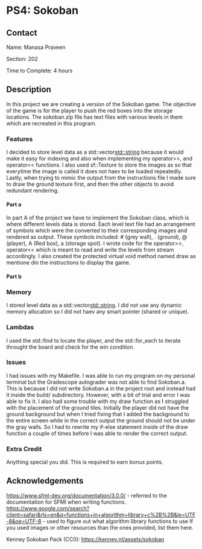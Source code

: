 # PS4: Sokoban

## Contact
Name: Manasa Praveen

Section: 202

Time to Complete: 4 hours


## Description
In this project we are creating a version of the Sokoban game. The objective of the game is for the player to push the red boxes into the storage locations. The sokoban.zip file has text files with various levels in them which are recreated in this program. 

### Features
I decided to store level data as a std::vector<std::string> because it would make it easy for indexing and also when implementing my operator>>, and operator<< functions.  I also used sf::Texture to store the images as so that everytime the image is called it does not haev to be loaded repeatedly.  Lastly, when trying to mimic the output from the instructions file I made sure to draw the ground texture first, and then the other objects to avoid redundant rendering. 

#### Part a
In part A of the project we have to implement the Sokoban class, which is where different levels data is stored. Each level text file had an arrangement of symbols which were the converted to their corresponding images and rendered as output. These symbols included: # (grey wall), . (ground), @ (player), A (Red box), a (storage spot).  I wrote code for the operator>>, operator<< which is meant to read and write the levels from stream accordingly.  I also created the protected virtual void method named draw as mentione din the instructions to display the game.

#### Part b

### Memory
I stored level data as a std::vector<std::string>. I did not use any dynamic memory allocation so I did not haev any smart pointer (shared or unique).

### Lambdas
I used the std::find to locate the player, and the std::for_each to iterate throught the board and check for the win condition.

### Issues
I had issues with my Makefile. I was able to run my program on my personal terminal but the Gradescope autograder was not able to find Sokoban.a. This is because I did not write Sokoban.a in the project root and instead had it inside the build/ subdirectory. However, with a bit of trial and error I was able to fix it.  I also had some trouble with my draw function as I struggled with the placement of the ground tiles. Initially the player did not have the ground background but when I tried fixing that I added the background to the entire screen while in the correct output the ground should not be under the gray walls. So I had to rewrite my if-else statement inside of the draw function a couple of times before I was able to render the correct output.

### Extra Credit
Anything special you did.  This is required to earn bonus points.


## Acknowledgements
https://www.sfml-dev.org/documentation/3.0.0/ - referred to the documentation for SFMl when writing functions.
https://www.google.com/search?client=safari&rls=en&q=functions+in+algorithm+library+c%2B%2B&ie=UTF-8&oe=UTF-8 - used to figure out what algorithm library functions to use
If you used images or other resources than the ones provided, list them here.

Kenney Sokoban Pack (CC0): https://kenney.nl/assets/sokoban
